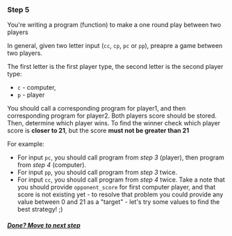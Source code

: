 ### Step 5

You're writing a program (function) to make a one round play between two players

In general, given two letter input (```cc```, ```cp```, ```pc``` or ```pp```), preapre a game between two players.

The first letter is the first player type, the second letter is the second player type:
* `c` - computer, 
* `p` - player

You should call a corresponding program for player1, and then corresponding program for player2. Both players score should be stored. Then, determine which player wins. To find the winner check which player score is __closer to 21__, but the score __must not be greater than 21__

For example:
* For input ```pc```, you should call program from _step 3_ (player), then program from _step 4_ (computer).
* For input ```pp```, you should call program from _step 3_ twice.
* For input ```cc```, you should call program from _step 4_ twice. Take a note that you should provide `opponent_score` for first computer player, and that score is not existing yet - to resolve that problem you could provide any value between 0 and 21 as a "target" - let's try some values to find the best strategy! ;)

##### [Done? Move to next step](step6.md)
 
